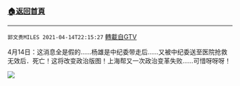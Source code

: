 ﻿###  [:house:返回首頁](https://github.com/ourhimalayas/txt)
---

`郭文贵MILES 2021-04-14T22:15:27` [轉載自GTV](https://gtv.org/web/#/UserInfo/5e596957357cc612d35a8044)

4月14日：这消息全是假的……杨雄是中纪委带走后……又被中纪委送至医院抢救无效后．死亡！这将改变政治版图！上海帮又一次政治变革失败……可惜呀呀呀！

![](https://filegroup.gtv.org/cdn-cgi/image/width=600/https://filegroup.gtv.org/group7/web/20210414/22/15/0/f20c922ed766698672b785717406c9d3.jpg)
